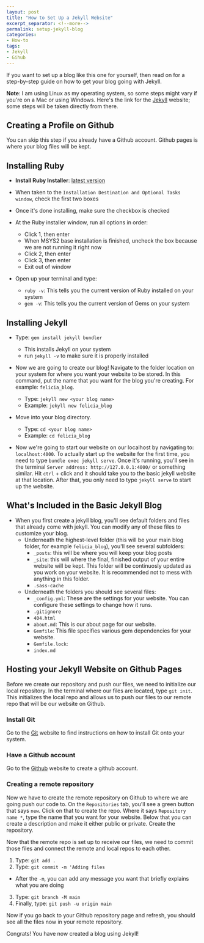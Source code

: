 ```yaml
---
layout: post
title: "How to Set Up a Jekyll Website"
excerpt_separator: <!--more-->
permalink: setup-jekyll-blog
categories: 
- How-to
tags:
- Jekyll
- Gihub
---
```


If you want to set up a blog like this one for yourself, then read on for a step-by-step guide on how to get your blog going with Jekyll. 

**Note**: I am using Linux as my operating system, so some steps might vary if you're on a Mac or using Windows. Here's the link for the [Jekyll](https://jekyllrb.com/) website; some steps will be taken directly from there.

<!--more-->

## Creating a Profile on Github

You can skip this step if you already have a Github account. Github pages is where your blog files will be kept. 

## **Installing Ruby**

- **Install Ruby Installer**: [latest version](https://rubyinstaller.org/downloads/)

- When taken to the `Installation Destination and Optional Tasks window`, check the first two boxes

- Once it's done installing, make sure the checkbox is checked

- At the Ruby installer window, run all options in order: 
  - Click 1, then enter
  - When MSYS2 base installation is finished, uncheck the box because we are not running it right now
  - Click 2, then enter
  - Click 3, then enter
  - Exit out of window

- Open up your terminal and type: 
   - `ruby -v`: This tells you the current version of Ruby installed on your system
   - `gem -v`: This tells you the current version of Gems on your system

## **Installing Jekyll**

- Type: `gem install jekyll bundler` 
   - This installs Jekyll on your system
   - run `jekyll -v` to make sure it is properly installed

- Now we are going to create our blog! Navigate to the folder location on your system for where you want your website to be stored. In this command, put the name that you want for the blog you're creating. For example: `felicia_blog`. 
   - Type: `jekyll new <your blog name>`
   - Example: `jekyll new felicia_blog`

- Move into your blog directory.
   - Type: `cd <your blog name>`
   - Example: `cd felicia_blog`

- Now we're going to start our website on our localhost by navigating to: `localhost:4000`. To actually start up the website for the first time, you need to type `bundle exec jekyll serve`. Once it's running, you'll see in the terminal `Server address: http://127.0.0.1:4000/` or something similar. Hit `ctrl` + click and it should take you to the basic jekyll website at that location. After that, you only need to type `jekyll serve` to start up the website.

## What's Included in the Basic Jekyll Blog

- When you first create a jekyll blog, you'll see default folders and files that already come with jekyll. You can modify any of these files to customize your blog.
  - Underneath the highest-level folder (this will be your main blog folder, for example `felicia_blog`), you'll see several subfolders:
    - `_posts`: this will be where you will keep your blog posts
    - `_site`: this will where the final, finished output of your entire website will be kept. This folder will be continuosly updated as you work on your website. It is recommended not to mess with anything in this folder.
    - `.sass-cache`
  - Underneath the folders you should see several files: 
    - `_config.yml`: These are the settings for your website. You can configure these settings to change how it runs.
    - `.gitignore`
    - `404.html`
    - `about.md`: This is our about page for our website.
    - `Gemfile`: This file specifies various gem dependencies for your website. 
    - `Gemfile.lock`: 
    - `index.md`

## Hosting your Jekyll Website on Github Pages

Before we create our repository and push our files, we need to initialize our local repository. In the terminal where our files are located, type `git init`. This initializes the local repo and allows us to push our files to our remote repo that will be our website on Github.

### Install Git

Go to the [Git](https://git-scm.com/book/en/v2/Getting-Started-Installing-Git) website to find instructions on how to install Git onto your system.

### Have a Github account

Go to the [Github](https://github.com/) website to create a github account.

### Creating a remote repository

Now we have to create the remote repository on Github to where we are going push our code to. On the `Repositories` tab, you'll see a green button that says `new`. Click on that to create the repo. Where it says `Repository name *`, type the name that you want for your website. Below that you can create a description and make it either public or private. Create the repository.

Now that the remote repo is set up to receive our files, we need to commit those files and connect the remote and local repos to each other. 

1. Type: `git add .`
2. Type: `git commit -m 'Adding files`
  - After the `-m`, you can add any message you want that briefly explains what you are doing
3. Type: `git branch -M main`
4. Finally, type: `git push -u origin main`

Now if you go back to your Github repository page and refresh, you should see all the files now in your remote repository. 

Congrats! You have now created a blog using Jekyll!